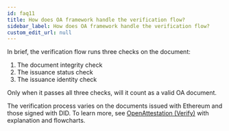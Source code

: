 ```yaml
---
id: faq11
title: How does OA framework handle the verification flow?
sidebar_label: How does OA framework handle the verification flow?
custom_edit_url: null
---
```


In brief, the verification flow runs three checks on the document:

1. The document integrity check
1. The issuance status check
1. The issuance identity check

Only when it passes all three checks, will it count as a valid OA document.

The verification process varies on the documents issued with Ethereum and those signed with DID. To learn more, see [OpenAttestation (Verify)](/docs/lib-section/remote-files/open-attestation-verify) with explanation and flowcharts.